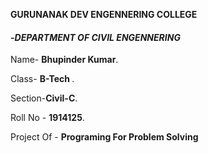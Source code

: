  **GURUNANAK DEV ENGENNERING COLLEGE**

####  -*DEPARTMENT OF CIVIL ENGENNERING*

Name- <strong>Bhupinder Kumar</strong>.

Class-  <strong>B-Tech </strong>.

Section-<strong>Civil-C</strong>.

Roll No - <strong>1914125</strong>.

Project Of -  <strong>Programing For Problem Solving</strong>
